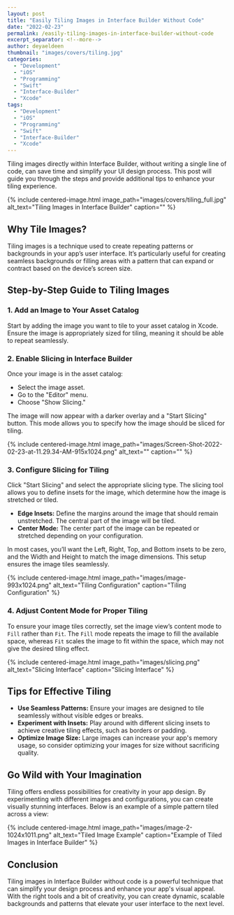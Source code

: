```yaml
---
layout: post
title: "Easily Tiling Images in Interface Builder Without Code"
date: "2022-02-23"
permalink: /easily-tiling-images-in-interface-builder-without-code
excerpt_separator: <!--more-->
author: deyaeldeen
thumbnail: "images/covers/tiling.jpg"
categories:
  - "Development"
  - "iOS"
  - "Programming"
  - "Swift"
  - "Interface-Builder"
  - "Xcode"
tags:
  - "Development"
  - "iOS"
  - "Programming"
  - "Swift"
  - "Interface-Builder"
  - "Xcode"
---
```


Tiling images directly within Interface Builder, without writing a single line of code, can save time and simplify your UI design process. This post will guide you through the steps and provide additional tips to enhance your tiling experience.

<!--more-->

{%
 include centered-image.html 
 image_path="images/covers/tiling_full.jpg"
 alt_text="Tiling Images in Interface Builder" 
 caption=""
%}

## Why Tile Images?

Tiling images is a technique used to create repeating patterns or backgrounds in your app’s user interface. It’s particularly useful for creating seamless backgrounds or filling areas with a pattern that can expand or contract based on the device’s screen size.

## Step-by-Step Guide to Tiling Images

### 1. Add an Image to Your Asset Catalog

Start by adding the image you want to tile to your asset catalog in Xcode. Ensure the image is appropriately sized for tiling, meaning it should be able to repeat seamlessly.

### 2. Enable Slicing in Interface Builder

Once your image is in the asset catalog:

- Select the image asset.
- Go to the "Editor" menu.
- Choose "Show Slicing."

The image will now appear with a darker overlay and a "Start Slicing" button. This mode allows you to specify how the image should be sliced for tiling.

{%
 include centered-image.html 
 image_path="images/Screen-Shot-2022-02-23-at-11.29.34-AM-915x1024.png"
 alt_text="" 
 caption=""
%}

### 3. Configure Slicing for Tiling

Click "Start Slicing" and select the appropriate slicing type. The slicing tool allows you to define insets for the image, which determine how the image is stretched or tiled.

- **Edge Insets:** Define the margins around the image that should remain unstretched. The central part of the image will be tiled.
- **Center Mode:** The center part of the image can be repeated or stretched depending on your configuration.

In most cases, you’ll want the Left, Right, Top, and Bottom insets to be zero, and the Width and Height to match the image dimensions. This setup ensures the image tiles seamlessly.

{%
 include centered-image.html 
 image_path="images/image-993x1024.png"
 alt_text="Tiling Configuration" 
 caption="Tiling Configuration"
%}

### 4. Adjust Content Mode for Proper Tiling

To ensure your image tiles correctly, set the image view’s content mode to `Fill` rather than `Fit`. The `Fill` mode repeats the image to fill the available space, whereas `Fit` scales the image to fit within the space, which may not give the desired tiling effect.

{%
 include centered-image.html 
 image_path="images/slicing.png"
 alt_text="Slicing Interface" 
 caption="Slicing Interface"
%}


## Tips for Effective Tiling

- **Use Seamless Patterns:** Ensure your images are designed to tile seamlessly without visible edges or breaks.
- **Experiment with Insets:** Play around with different slicing insets to achieve creative tiling effects, such as borders or padding.
- **Optimize Image Size:** Large images can increase your app's memory usage, so consider optimizing your images for size without sacrificing quality.

## Go Wild with Your Imagination

Tiling offers endless possibilities for creativity in your app design. By experimenting with different images and configurations, you can create visually stunning interfaces. Below is an example of a simple pattern tiled across a view:

{% include centered-image.html image_path="images/image-2-1024x1011.png" alt_text="Tiled Image Example" caption="Example of Tiled Images in Interface Builder" %}

## Conclusion

Tiling images in Interface Builder without code is a powerful technique that can simplify your design process and enhance your app's visual appeal. With the right tools and a bit of creativity, you can create dynamic, scalable backgrounds and patterns that elevate your user interface to the next level.

